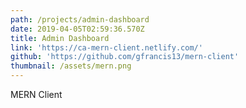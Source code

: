 ```yaml
---
path: /projects/admin-dashboard
date: 2019-04-05T02:59:36.570Z
title: Admin Dashboard
link: 'https://ca-mern-client.netlify.com/'
github: 'https://github.com/gfrancis13/mern-client'
thumbnail: /assets/mern.png
---
```

MERN Client
